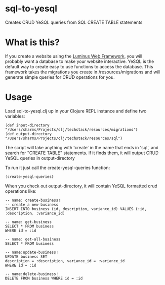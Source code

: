 # sql-to-yesql
Creates CRUD YeSQL queries from SQL CREATE TABLE statements

# What is this?
If you create a website using the [Luminus Web Framework](http://www.luminusweb.net), you will probably want a database to make your website interactive.  YeSQL is the default way to create easy to use functions to access the database.  This framework takes the migrations you create in /resources/migrations and will generate simple queries for CRUD operations for you.

# Usage
Load sql-to-yesql.clj up in your Clojure REPL instance and define two variables:

```
(def input-directory "/Users/sharms/Projects/clj/techstack/resources/migrations")
(def output-directory "/Users/sharms/Projects/clj/techstack/resources/sql")
```

The script will take anything with 'create' in the name that ends in 'sql', and search for "CREATE TABLE"
statements.  If it finds them, it will output CRUD YeSQL queries in output-directory

To run it just call the create-yesql-queries function:
```
(create-yesql-queries)
```

When you check out output-directory, it will contain YeSQL formatted crud operations like:

```
-- name: create-business!
-- create a new business
INSERT INTO business (id, description, variance_id) VALUES (:id, :description, :variance_id)

-- name: get-business
SELECT * FROM business
WHERE id = :id

-- name: get-all-business
SELECT * FROM business

-- name:update-business!
UPDATE business SET
description = :description, variance_id = :variance_id
WHERE id = :id

-- name:delete-business!
DELETE FROM business WHERE id = :id
```
